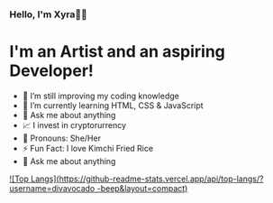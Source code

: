### Hello, I'm Xyra👩‍💻

# I'm an Artist and an aspiring Developer!

- 🔭 I’m still improving my coding knowledge
- 🌱 I’m currently learning HTML, CSS & JavaScript 
- 💭 Ask me about anything 
- 📈 I invest in cryptorurrency 
- 👩 Pronouns: She/Her
- ⚡ Fun Fact: I love Kimchi Fried Rice
- 💬 Ask me about anything


 [![Top Langs](https://github-readme-stats.vercel.app/api/top-langs/?username=divavocado
-beep&layout=compact)](https://github.com/divavocado-beep/github-readme-stats)

<br>
<br>






